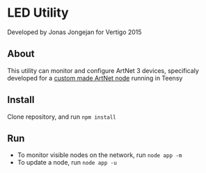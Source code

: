 # LED Utility
Developed by Jonas Jongejan for Vertigo 2015

## About
This utility can monitor and configure ArtNet 3 devices, specificaly developed for a [custom made ArtNet node](https://github.com/vertigo-dk/VardeLED) running in Teensy

## Install
Clone repository, and run `npm install`

## Run
- To monitor visible nodes on the network, run `node app -m`
- To update a node, run `node app -u`
